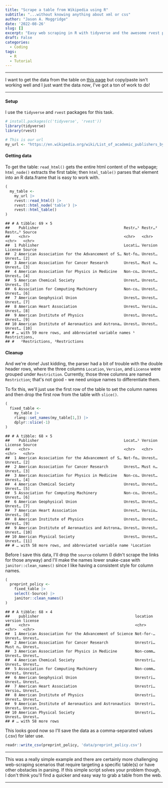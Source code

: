 ```yaml
---
title: "Scrape a table from Wikipedia using R"
subtitle: "...without knowing anything about xml or css"
author: "Jason A. Moggridge"
date: '2022-08-26'
slug: []
excerpt: "Easy web scraping in R with tidyverse and the awesome rvest package"
draft: False
categories:
  - Coding
tags:
  - R
  - Tutorial
---
```





----

I want to get the data from the table on [this page](https://en.wikipedia.org/wiki/List_of_academic_publishers_by_preprint_policy) but copy/paste isn't working well and I just want the data *now*, I've got a ton of work to do! 

---

#### Setup



I use the `tidyverse` and `rvest` packages for this task.


```r
# install.packages(c('tidyverse', 'rvest'))
library(tidyverse)
library(rvest)

# This is our url
my_url <- "https://en.wikipedia.org/wiki/List_of_academic_publishers_by_preprint_policy"
```

#### Getting data

To get the table: `read_html()` gets the entire html content of the webpage; `html_node()` extracts the first table; then `html_table()` parses that element into an R data.frame that is easy to work with.


```r
(
  my_table <- 
    my_url |> 
    rvest::read_html() |>
    rvest::html_node('table') |> 
    rvest::html_table()
)
```

```
## # A tibble: 69 × 5
##    Publisher                                      Restr…¹ Restr…² Restr…³ Source
##    <chr>                                          <chr>   <chr>   <chr>   <chr> 
##  1 Publisher                                      Locati… Version License Source
##  2 American Association for the Advancement of S… Not-fo… Unrest… Unrest… [2]   
##  3 American Association for Cancer Research       Unrest… Must n… Unrest… [3]   
##  4 American Association for Physics in Medicine   Non-co… Unrest… Unrest… [4]   
##  5 American Chemical Society                      Unrest… Unrest… Unrest… [5]   
##  6 Association for Computing Machinery            Non-co… Unrest… Unrest… [6]   
##  7 American Geophysical Union                     Unrest… Unrest… Unrest… [7]   
##  8 American Heart Association                     Unrest… Versio… Unrest… [8]   
##  9 American Institute of Physics                  Unrest… Unrest… Unrest… [9]   
## 10 American Institute of Aeronautics and Astrona… Unrest… Unrest… Unrest… [10]  
## # … with 59 more rows, and abbreviated variable names ¹​Restrictions,
## #   ²​Restrictions, ³​Restrictions
```

#### Cleanup

And we're done! Just kidding, the parser had a bit of trouble with the double header rows, where the three columns `Location`, `Version`, and `License` were grouped under `Restriction`. Currently, those three columns are named `Restriction`; that's not good - we need unique names to differentiate them.

To fix this, we'll just use the first row of the table to set the column names and then drop the first row from the table with `slice()`.


```r
(
  fixed_table <- 
    my_table |> 
    rlang::set_names(my_table[1,]) |>
    dplyr::slice(-1)
)
```

```
## # A tibble: 68 × 5
##    Publisher                                      Locat…¹ Version License Source
##    <chr>                                          <chr>   <chr>   <chr>   <chr> 
##  1 American Association for the Advancement of S… Not-fo… Unrest… Unrest… [2]   
##  2 American Association for Cancer Research       Unrest… Must n… Unrest… [3]   
##  3 American Association for Physics in Medicine   Non-co… Unrest… Unrest… [4]   
##  4 American Chemical Society                      Unrest… Unrest… Unrest… [5]   
##  5 Association for Computing Machinery            Non-co… Unrest… Unrest… [6]   
##  6 American Geophysical Union                     Unrest… Unrest… Unrest… [7]   
##  7 American Heart Association                     Unrest… Versio… Unrest… [8]   
##  8 American Institute of Physics                  Unrest… Unrest… Unrest… [9]   
##  9 American Institute of Aeronautics and Astrona… Unrest… Unrest… Unrest… [10]  
## 10 American Physical Society                      Unrest… Unrest… Unrest… [11]  
## # … with 58 more rows, and abbreviated variable name ¹​Location
```

Before I save this data, I'll drop the `source` column (I didn't scrape the links for those anyway) and I'll make the names lower snake-case with `janitor::clean_names()` since I like having a consistent style for column names.


```r
(
  preprint_policy <- 
    fixed_table |> 
    select(-Source) |> 
    janitor::clean_names()
)
```

```
## # A tibble: 68 × 4
##    publisher                                           location  version license
##    <chr>                                               <chr>     <chr>   <chr>  
##  1 American Association for the Advancement of Science Not-for-… Unrest… Unrest…
##  2 American Association for Cancer Research            Unrestri… Must n… Unrest…
##  3 American Association for Physics in Medicine        Non-comm… Unrest… Unrest…
##  4 American Chemical Society                           Unrestri… Unrest… Unrest…
##  5 Association for Computing Machinery                 Non-comm… Unrest… Unrest…
##  6 American Geophysical Union                          Unrestri… Unrest… Unrest…
##  7 American Heart Association                          Unrestri… Versio… Unrest…
##  8 American Institute of Physics                       Unrestri… Unrest… Unrest…
##  9 American Institute of Aeronautics and Astronautics  Unrestri… Unrest… Unrest…
## 10 American Physical Society                           Unrestri… Unrest… Unrest…
## # … with 58 more rows
```

This looks good now so I'll save the data as a comma-separated values (.csv) for later use.


```r
readr::write_csv(preprint_policy, 'data/preprint_policy.csv')
```

-----

This was a really simple example and there are certainly more challenging web-scraping scenarios that require targeting a specific table(s) or have other obstacles in parsing. If this simple script solves your problem though, I don't think you'll find a quicker and easy way to grab a table from the web.

-----
